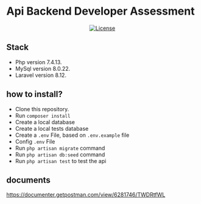  
 # Api Backend Developer Assessment
 
<p align="center">
<a href="https://packagist.org/packages/laravel/framework"><img src="https://img.shields.io/packagist/l/laravel/framework" alt="License"></a>
</p>

## Stack 

- Php version 7.4.13.
- MySql version 8.0.22.
- Laravel version 8.12.

## how to install?

- Clone this repository.
- Run  <code>composer install</code>
- Create a local database
- Create a local tests database
- Create a <code>.env</code> File, based on <code>.env.example</code> file
- Config <code>.env</code> File
- Run <code>php artisan migrate</code> command
- Run <code>php artisan db:seed</code> command
- Run <code>php artisan test</code> to test the api

## documents

https://documenter.getpostman.com/view/6281746/TWDRtfWL

